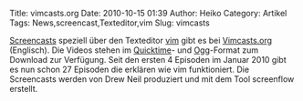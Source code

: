 Title: vimcasts.org
Date: 2010-10-15 01:39
Author: Heiko
Category: Artikel
Tags: News,screencast,Texteditor,vim
Slug: vimcasts

[Screencasts](http://de.wikipedia.org/wiki/Screencast) speziell über den
Texteditor [vim](http://de.wikipedia.org/wiki/Vim) gibt es bei
[Vimcasts.org](http://vimcasts.org/) (Englisch). Die Videos stehen im
[Quicktime](http://de.wikipedia.org/wiki/Quicktime)\- und
[Ogg](http://de.wikipedia.org/wiki/Ogg)-Format zum Download zur Verfügung.
Seit den ersten 4 Episoden im Januar 2010 gibt es nun schon 27 Episoden die
erklären wie vim funktioniert. Die Screencasts werden von Drew Neil produziert
und mit dem Tool screenflow erstellt.

